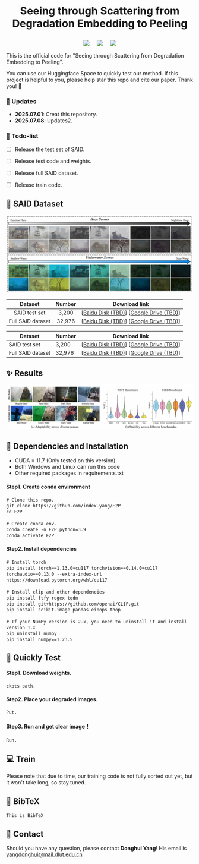 # <p align=center> Seeing through Scattering from Degradation Embedding to Peeling </p>

<p align=center>
<a href='https://index-yang.github.io/E2P'><img src='https://img.shields.io/badge/Paper-arxiv-b31b1b.svg'></a> &nbsp;&nbsp;&nbsp;
<a href='https://index-yang.github.io/E2P'><img src='https://img.shields.io/badge/Project page-E2P-1bb41b.svg'></a> &nbsp;&nbsp;&nbsp;
<a href='https://huggingface.co/spaces/IndexYang/E2P-space'><img src='https://img.shields.io/badge/Space-Huggingface-ffd700.svg'></a>
</p>


This is the official code for "Seeing through Scattering from Degradation Embedding to Peeling".

You can use our Huggingface Space to quickly test our method. If this project is helpful to you, please help star this repo and cite our paper. Thank you! 🙏



### :mega: Updates
- **2025.07.01**: Creat this repository.
- **2025.07.08**: Updates2.
<!-- ### :sparkles: Highlights: 
- SAID 
- E2P
- SOTA -->
### :page_facing_up: Todo-list
- [ ] Release the test set of SAID.
- [ ] Release test code and weights.
- [ ] Release full SAID dataset.
- [ ] Release train code.


## :rocket: SAID Dataset   
<!-- We will be made this dataset public as soon as possible! -->
<img src='./figures/dataset.png'>

<table align="center">
<thead>
<tr>
<th>Dataset</th>
<th>Number</th>
<th>Download link</th>
</tr>
</thead>
<tbody align="center">
<tr>
<td>SAID test set</td>
<td>3,200</td>
<td>[<a href="">Baidu Disk (TBD)</a>] [<a href="">Google Drive (TBD)</a>]</td>
</tr>
<tr>
<td>Full SAID dataset</td>
<td>32,976</td>
<td>[<a href="">Baidu Disk (TBD)</a>] [<a href="">Google Drive (TBD)</a>]</td>
</tr>
</tbody>
</table>

| Dataset&#xA;           | Number&#xA; | Download link&#xA;                             |
| ---------------------- | ----------- | ---------------------------------------------- |
| SAID test set&#xA;     | 3,200&#xA;  | \[<a href="">Baidu Disk (TBD)</a>] \[<a href="">Google Drive (TBD)</a>]&#xA; |
| Full SAID dataset&#xA; | 32,976&#xA; | \[<a href="">Baidu Disk (TBD)</a>] \[<a href="">Google Drive (TBD)</a>]&#xA; |


## :sparkles: Results
<!-- This is Results. -->
<img src='./figures/result.png'>



## :wrench: Dependencies and Installation
- CUDA = 11.7 (Only tested on this version)
- Both Windows and Linux can run this code
- Other required packages in requirements.txt
#### Step1. Create conda environment
```
# Clone this repo.
git clone https://github.com/index-yang/E2P
cd E2P

# Create conda env.
conda create -n E2P python=3.9
conda activate E2P
```
#### Step2. Install dependencies
```
# Install torch
pip install torch==1.13.0+cu117 torchvision==0.14.0+cu117 torchaudio==0.13.0 --extra-index-url https://download.pytorch.org/whl/cu117

# Install clip and other dependencies
pip install ftfy regex tqdm
pip install git+https://github.com/openai/CLIP.git
pip install scikit-image pandas einops thop

# If your NumPy version is 2.x, you need to uninstall it and install version 1.x
pip uninstall numpy
pip install numpy==1.23.5
```

    
## :runner: Quickly Test
<!-- ### Step1: Config Environment.
    Config. -->
#### Step1. Download weights.
    ckpts path.
#### Step2. Place your degraded images.
    Put.
#### Step3. Run and get clear image！
    Run.


## :computer: Train
<!-- ### Train the Degradation Embedding
### Train the Degradation Peeling Network -->
Please note that due to time, our training code is not fully sorted out yet, but it won't take long, so stay tuned.

## :book: BibTeX
    This is BibTeX

## :email: Contact
Should you have any question, please contact **Donghui Yang**! His email is yangdonghui@mail.dlut.edu.cn
